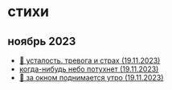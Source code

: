 # стихи

## ноябрь 2023
- [🌿 усталость. тревога и страх (19.11.2023)](2023-11-19.усталость-тревога-и-страх.md)
- [когда-нибудь небо потухнет (19.11.2023)](2023-11-19.когда-нибудь-небо-потухнет.md)
- [🌿 за окном поднимается утро (19.11.2023)](2023-11-19.за-окном-поднимается-утро)
